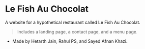 # Le Fish Au Chocolat

A website for a hypothetical restaurant called Le Fish Au Chocolat. 

> Includes a landing page, a contact page, and a menu page.

- Made by Hetarth Jain, Rahul PS, and Sayed Afnan Khazi.
